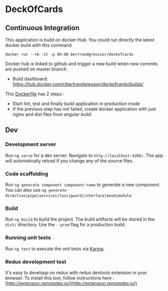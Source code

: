 # DeckOfCards

## Continuous Integration

This application is build on docker Hub. You could run directly the latest docker build with this command
```
docker run --rm -it -p 80:80 bertrandgressier/deckofcards
```

Docker hub is linked to github and trigger a new build when new commits are pushed on master branch.
* Build dashboard: https://hub.docker.com/r/bertrandgressier/deckofcards/builds/

This [Dockerfile](./Dockerfile) has 2 steps :
- Start lint, test and finally build application in production mode
- If the previous step has not failed, create docker application with just nginx and dist files from angular build. 

## Dev

### Development server

Run `ng serve` for a dev server. Navigate to `http://localhost:4200/`. The app will automatically reload if you change any of the source files.

### Code scaffolding

Run `ng generate component component-name` to generate a new component. You can also use `ng generate directive|pipe|service|class|guard|interface|enum|module`.

### Build

Run `ng build` to build the project. The build artifacts will be stored in the `dist/` directory. Use the `--prod` flag for a production build.

### Running unit tests

Run `ng test` to execute the unit tests via [Karma](https://karma-runner.github.io).

### Redux development tool

It's easy to developp on redux with redux devtools extension in your browser. To install this tool, follow instructions here : [http://extension.remotedev.io/](http://extension.remotedev.io/)
